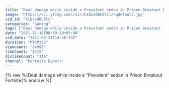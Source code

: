 ```yaml
---
title: "Deal damage while inside a Prevalent sedan in Prison Breakout Fortnite"
image: "https:\/\/i.ytimg.com\/vi\/h1Qze0BL0tc\/hqdefault.jpg"
vid_id: "h1Qze0BL0tc"
categories: "Gaming"
tags: ["Deal damage while inside a Prevalent sedan in Prison Breakout fortnite","fortnite Deal damage while inside a Prevalent sedan in Prison Breakout","Deal damage while inside a Prevalent sedan in Prison Breakout"]
date: "2021-11-18T08:10:20+03:00"
vid_date: "2021-08-31T14:40:54Z"
duration: "PT3M25S"
viewcount: "84993"
likeCount: "1519"
dislikeCount: "116"
channel: "Fortnite Events"
---
```

{% raw %}Deal damage while inside a &quot;Prevalent&quot; sedan in Prison Breakout Fortnite{% endraw %}
